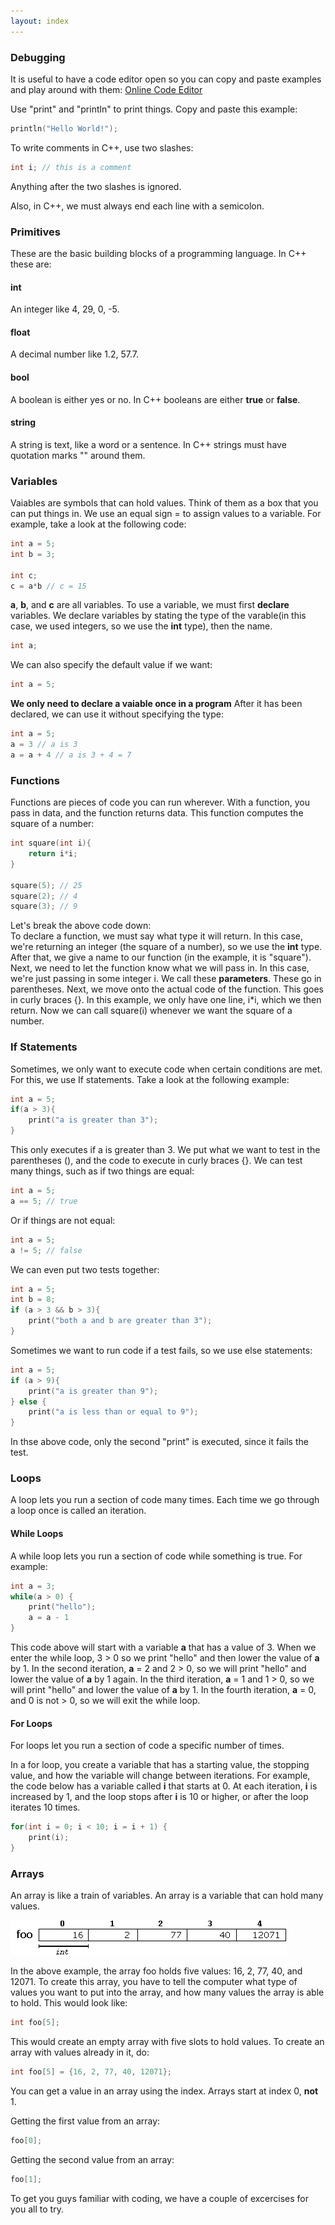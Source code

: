 ```yaml
---
layout: index
---
```


### Debugging

It is useful to have a code editor open so you can copy and paste examples and play around with them:
[Online Code Editor](cpp_shell/cpp_shell.html)  

Use "print" and "println" to print things. Copy and paste this example:

```c++
println("Hello World!");
```

To write comments in C++, use two slashes:

```c++
int i; // this is a comment
```

Anything after the two slashes is ignored.

Also, in C++, we must always end each line with a semicolon.

### Primitives

These are the basic building blocks of a programming language. In C++ these are:

#### int

An integer like 4, 29, 0, -5.

#### float

A decimal number like 1.2, 57.7.

#### bool

A boolean is either yes or no. In C++ booleans are either __true__ or __false__.

#### string

A string is text, like a word or a sentence. In C++ strings must have quotation marks "" around them.

### Variables

Vaiables are symbols that can hold values. Think of them as a box that you can put things in. We use an equal sign = to assign values to a variable. For example, take a look at the following code:

```c++
int a = 5;
int b = 3;

int c;
c = a*b // c = 15
```

__a__, __b__, and __c__ are all variables. To use a variable, we must first **declare** variables. We declare variables by stating the type of the varable(in this case, we used integers, so we use the __int__ type), then the name.

```c++
int a;
```

We can also specify the default value if we want:

```c++
int a = 5;
```

**We only need to declare a vaiable once in a program** After it has been declared, we can use it without specifying the type:

```c++
int a = 5;
a = 3 // a is 3
a = a + 4 // a is 3 + 4 = 7
```

### Functions

Functions are pieces of code you can run wherever. With a function, you pass in data, and the function returns data. This function computes the square of a number:

```c++
int square(int i){
    return i*i;
}

square(5); // 25
square(2); // 4
square(3); // 9

```

Let's break the above code down:  
To declare a function, we must say what type it will return. In this case, we're returning an integer (the square of a number), so we use the **int** type. After that, we give a name to our function (in the example, it is "square"). Next, we need to let the function know what we will pass in. In this case, we're just passing in some integer i. We call these **parameters**. These go in parentheses. Next, we move onto the actual code of the function. This goes in curly braces {}. In this example, we only have one line, i*i, which we then return. Now we can call square(i) whenever we want the square of a number.

### If Statements

Sometimes, we only want to execute code when certain conditions are met. For this, we use If statements. Take a look at the following example:

```c++
int a = 5;
if(a > 3){
    print("a is greater than 3");
}
```

This only executes if a is greater than 3. We put what we want to test in the parentheses (), and the code to execute in curly braces {}. We can test many things, such as if two things are equal:

```c++
int a = 5;
a == 5; // true
```

Or if things are not equal:

```c++
int a = 5;
a != 5; // false
```

We can even put two tests together:

```c++
int a = 5;
int b = 8;
if (a > 3 && b > 3){
    print("both a and b are greater than 3");
}
```

Sometimes we want to run code if a test fails, so we use else statements:

```c++
int a = 5;
if (a > 9){
    print("a is greater than 9");
} else {
    print("a is less than or equal to 9");
}
```

In thse above code, only the second "print" is executed, since it fails the test.

### Loops

A loop lets you run a section of code many times. Each time we go through a loop once is called an iteration.

#### While Loops

A while loop lets you run a section of code while something is true. For example:

```c++
int a = 3;
while(a > 0) {
	print("hello");
	a = a - 1
}
```

This code above will start with a variable __a__ that has a value of 3. When we enter the while loop, 3 > 0 so we print "hello" and then lower the value of __a__ by 1. In the second iteration, __a__ = 2 and 2 > 0, so we will print "hello" and lower the value of __a__ by 1 again. In the third iteration, __a__ = 1 and 1 > 0, so we will print "hello" and lower the value of __a__ by 1. In the fourth iteration, __a__ = 0, and 0 is not > 0, so we will exit the while loop.

#### For Loops

For loops let you run a section of code a specific number of times.

In a for loop, you create a variable that has a starting value, the stopping value, and how the variable will change between iterations. For example, the code below has a variable called __i__ that starts at 0. At each iteration, __i__ is increased by 1, and the loop stops after __i__ is 10 or higher, or after the loop iterates 10 times.

```c++
for(int i = 0; i < 10; i = i + 1) {
	print(i);
}
```

### Arrays

An array is like a train of variables. An array is a variable that can hold many values.

![Arrays](images/arrays_foo.png)

In the above example, the array foo holds five values: 16, 2, 77, 40, and 12071. To create this array, you have to tell the computer what type of values you want to put into the array, and how many values the array is able to hold. This would look like:

```c++
int foo[5];
```

This would create an empty array with five slots to hold values. To create an array with values already in it, do:

```c++
int foo[5] = {16, 2, 77, 40, 12071};
```

You can get a value in an array using the index. Arrays start at index 0, __not__ 1.

Getting the first value from an array:

```c++
foo[0];
```

Getting the second value from an array:

```c++
foo[1];
```

To get you guys familiar with coding, we have a couple of excercises for you all to try. 